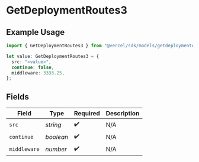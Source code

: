 # GetDeploymentRoutes3

## Example Usage

```typescript
import { GetDeploymentRoutes3 } from "@vercel/sdk/models/getdeploymentop.js";

let value: GetDeploymentRoutes3 = {
  src: "<value>",
  continue: false,
  middleware: 3333.25,
};
```

## Fields

| Field              | Type               | Required           | Description        |
| ------------------ | ------------------ | ------------------ | ------------------ |
| `src`              | *string*           | :heavy_check_mark: | N/A                |
| `continue`         | *boolean*          | :heavy_check_mark: | N/A                |
| `middleware`       | *number*           | :heavy_check_mark: | N/A                |